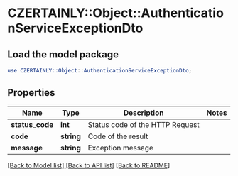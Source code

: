 # CZERTAINLY::Object::AuthenticationServiceExceptionDto

## Load the model package
```perl
use CZERTAINLY::Object::AuthenticationServiceExceptionDto;
```

## Properties
Name | Type | Description | Notes
------------ | ------------- | ------------- | -------------
**status_code** | **int** | Status code of the HTTP Request | 
**code** | **string** | Code of the result | 
**message** | **string** | Exception message | 

[[Back to Model list]](../README.md#documentation-for-models) [[Back to API list]](../README.md#documentation-for-api-endpoints) [[Back to README]](../README.md)


